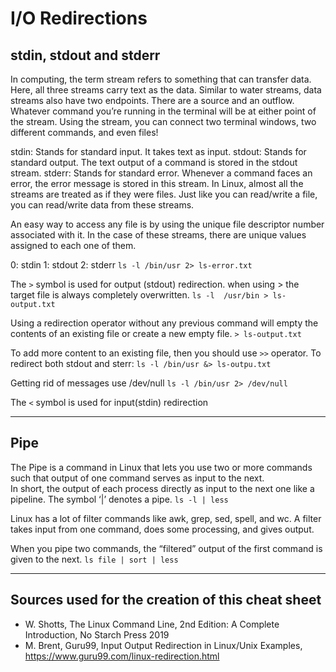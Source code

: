# I/O Redirections
## stdin, stdout and stderr
In computing, the term stream refers to something that can transfer data. Here, all three streams carry text as the data.
Similar to water streams, data streams also have two endpoints. There are a source and an outflow. 
Whatever command you’re running in the terminal will be at either point of the stream. Using the stream, 
you can connect two terminal windows, two different commands, and even files!

stdin: Stands for standard input. It takes text as input.
stdout: Stands for standard output. The text output of a command is stored in the stdout stream.
stderr: Stands for standard error. Whenever a command faces an error, the error message is stored in this stream.
In Linux, almost all the streams are treated as if they were files. Just like you can read/write a file, you can read/write data from these streams.

An easy way to access any file is by using the unique file descriptor number associated with it. 
In the case of these streams, there are unique values assigned to each one of them.

0: stdin
1: stdout
2: stderr `ls -l /bin/usr 2> ls-error.txt`

The `>` symbol is used for output (stdout) redirection. when using > the target file is always completely overwritten.
`ls -l  /usr/bin > ls-output.txt`

Using a redirection operator without any previous command will empty the contents of an existing file or create a new empty file.
`> ls-output.txt`

To add more content to an existing file, then you should use `>>` operator.
To redirect both stdout and sterr:
`ls -l /bin/usr &> ls-outpu.txt`

Getting rid of messages use /dev/null
`ls -l /bin/usr 2> /dev/null`

The `<` symbol is used for input(stdin) redirection
___
## Pipe
The Pipe is a command in Linux that lets you use two or more commands such that output of one command serves as input to the next.  
In short, the output of each process directly as input to the next one like a pipeline. The symbol ‘|’ denotes a pipe.
`ls -l | less`

Linux has a lot of filter commands like awk, grep, sed, spell, and wc. A filter takes input from one command, 
does some processing, and gives output.

When you pipe two commands, the “filtered” output of the first command is given to the next.
`ls file | sort | less`
___
## Sources used for the creation of this cheat sheet
- W. Shotts, The Linux Command Line, 2nd Edition: A Complete Introduction, No Starch Press 2019
- M. Brent, Guru99, Input Output Redirection in Linux/Unix Examples, https://www.guru99.com/linux-redirection.html